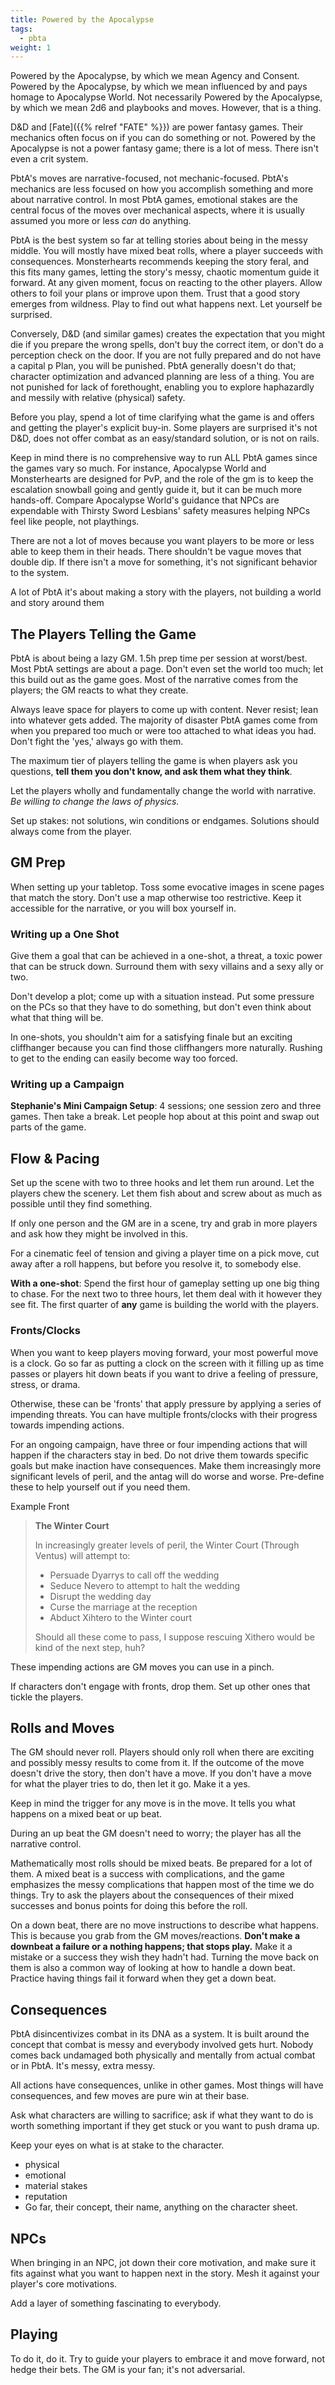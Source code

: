 ```yaml
---
title: Powered by the Apocalypse
tags:
  - pbta
weight: 1
---
```


Powered by the Apocalypse, by which we mean Agency and Consent.
Powered by the Apocalypse, by which we mean influenced by and pays homage to Apocalypse World.
Not necessarily Powered by the Apocalypse, by which we mean 2d6 and playbooks and moves. However, that is a thing.

D&D and [Fate]({{% relref "FATE" %}}) are power fantasy games. Their mechanics often focus on if you can do something or not.
Powered by the Apocalypse is not a power fantasy game; there is a lot of mess. There isn't even a crit system.

PbtA's moves are narrative-focused, not mechanic-focused.
PbtA's mechanics are less focused on how you accomplish something and more about narrative control. In most PbtA games, emotional stakes are the central focus of the moves over mechanical aspects, where it is usually assumed you more or less _can_ do anything.

PbtA is the best system so far at telling stories about being in the messy middle. You will mostly have mixed beat rolls, where a player succeeds with consequences.
Monsterhearts recommends keeping the story feral, and this fits many games, letting the story's messy, chaotic momentum guide it forward. At any given moment, focus on reacting to the other players. Allow others to foil your plans or improve upon them. Trust that a good story emerges from wildness. Play to find out what happens next. Let yourself be surprised.

Conversely, D&D (and similar games) creates the expectation that you might die if you prepare the wrong spells, don't buy the correct item, or don't do a perception check on the door. If you are not fully prepared and do not have a capital p Plan, you will be punished.
PbtA generally doesn't do that; character optimization and advanced planning are less of a thing. You are not punished for lack of forethought, enabling you to explore haphazardly and messily with relative (physical) safety.

Before you play, spend a lot of time clarifying what the game is and offers and getting the player's explicit buy-in. Some players are surprised it's not D&D, does not offer combat as an easy/standard solution, or is not on rails.

Keep in mind there is no comprehensive way to run ALL PbtA games since the games vary so much. For instance, Apocalypse World and Monsterhearts are designed for PvP, and the role of the gm is to keep the escalation snowball going and gently guide it, but it can be much more hands-off.
Compare Apocalypse World's guidance that NPCs are expendable with Thirsty Sword Lesbians' safety measures helping NPCs feel like people, not playthings.

There are not a lot of moves because you want players to be more or less able to keep them in their heads. There shouldn't be vague moves that double dip. If there isn't a move for something, it's not significant behavior to the system.

A lot of PbtA it's about making a story with the players, not building a world and story around them

## The Players Telling the Game
PbtA is about being a lazy GM.
1.5h prep time per session at worst/best.
Most PbtA settings are about a page.
Don't even set the world too much; let this build out as the game goes.
Most of the narrative comes from the players; the GM reacts to what they create.

Always leave space for players to come up with content. Never resist; lean into whatever gets added.
The majority of disaster PbtA games come from when you prepared too much or were too attached to what ideas you had. Don't fight the 'yes,' always go with them.

The maximum tier of players telling the game is when players ask you questions, **tell them you don't know, and ask them what they think**.

Let the players wholly and fundamentally change the world with narrative. _Be willing to change the laws of physics._

Set up stakes: not solutions, win conditions or endgames.
Solutions should always come from the player.

## GM Prep
When setting up your tabletop. Toss some evocative images in scene pages that match the story. Don't use a map otherwise too restrictive. Keep it accessible for the narrative, or you will box yourself in.

### Writing up a One Shot
Give them a goal that can be achieved in a one-shot, a threat, a toxic power that can be struck down. Surround them with sexy villains and a sexy ally or two.

Don't develop a plot; come up with a situation instead. Put some pressure on the PCs so that they have to do something, but don't even think about what that thing will be.

In one-shots, you shouldn't aim for a satisfying finale but an exciting cliffhanger because you can find those cliffhangers more naturally. Rushing to get to the ending can easily become way too forced.

### Writing up a Campaign
**Stephanie's Mini Campaign Setup**: 4 sessions; one session zero and three games. Then take a break. Let people hop about at this point and swap out parts of the game.

## Flow & Pacing
Set up the scene with two to three hooks and let them run around. Let the players chew the scenery.
Let them fish about and screw about as much as possible until they find something.

If only one person and the GM are in a scene, try and grab in more players and ask how they might be involved in this.

For a cinematic feel of tension and giving a player time on a pick move, cut away after a roll happens, but before you resolve it, to somebody else.

**With a one-shot**: Spend the first hour of gameplay setting up one big thing to chase. For the next two to three hours, let them deal with it however they see fit.
The first quarter of **any** game is building the world with the players.

### Fronts/Clocks
When you want to keep players moving forward, your most powerful move is a clock.
Go so far as putting a clock on the screen with it filling up as time passes or players hit down beats if you want to drive a feeling of pressure, stress, or drama.

Otherwise, these can be 'fronts' that apply pressure by applying a series of impending threats.
You can have multiple fronts/clocks with their progress towards impending actions.

For an ongoing campaign, have three or four impending actions that will happen if the characters stay in bed. Do not drive them towards specific goals but make inaction have consequences.
Make them increasingly more significant levels of peril, and the antag will do worse and worse. Pre-define these to help yourself out if you need them.

Example Front

> **The Winter Court**
>
> In increasingly greater levels of peril, the Winter Court (Through Ventus) will attempt to:
>
> - Persuade Dyarrys to call off the wedding
> - Seduce Nevero to attempt to halt the wedding
> - Disrupt the wedding day
> - Curse the marriage at the reception
> - Abduct Xihtero to the Winter court
>
> Should all these come to pass, I suppose rescuing Xithero would be kind of the next step, huh?

These impending actions are GM moves you can use in a pinch.

If characters don't engage with fronts, drop them. Set up other ones that tickle the players.

## Rolls and Moves
The GM should never roll.
Players should only roll when there are exciting and possibly messy results to come from it.
If the outcome of the move doesn't drive the story, then don't have a move. If you don't have a move for what the player tries to do, then let it go. Make it a yes.

Keep in mind the trigger for any move is in the move. It tells you what happens on a mixed beat or up beat.

During an up beat the GM doesn't need to worry; the player has all the narrative control.

Mathematically most rolls should be mixed beats. Be prepared for a lot of them.
A mixed beat is a success with complications, and the game emphasizes the messy complications that happen most of the time we do things.
Try to ask the players about the consequences of their mixed successes and bonus points for doing this before the roll.

On a down beat, there are no move instructions to describe what happens. This is because you grab from the GM moves/reactions.
**Don't make a downbeat a failure or a nothing happens; that stops play.** Make it a mistake or a success they wish they hadn't had. Turning the move back on them is also a common way of looking at how to handle a down beat.
Practice having things fail it forward when they get a down beat.

## Consequences
PbtA disincentivizes combat in its DNA as a system. It is built around the concept that combat is messy and everybody involved gets hurt. Nobody comes back undamaged both physically and mentally from actual combat or in PbtA. It's messy, extra messy.

All actions have consequences, unlike in other games. Most things will have consequences, and few moves are pure win at their base.

Ask what characters are willing to sacrifice; ask if what they want to do is worth something important if they get stuck or you want to push drama up.

Keep your eyes on what is at stake to the character.
- physical
- emotional
- material stakes
- reputation
- Go far, their concept, their name, anything on the character sheet.

## NPCs
When bringing in an NPC, jot down their core motivation, and make sure it fits against what you want to happen next in the story. Mesh it against your player's core motivations.

Add a layer of something fascinating to everybody.

## Playing
To do it, do it. Try to guide your players to embrace it and move forward, not hedge their bets.
The GM is your fan; it's not adversarial.

